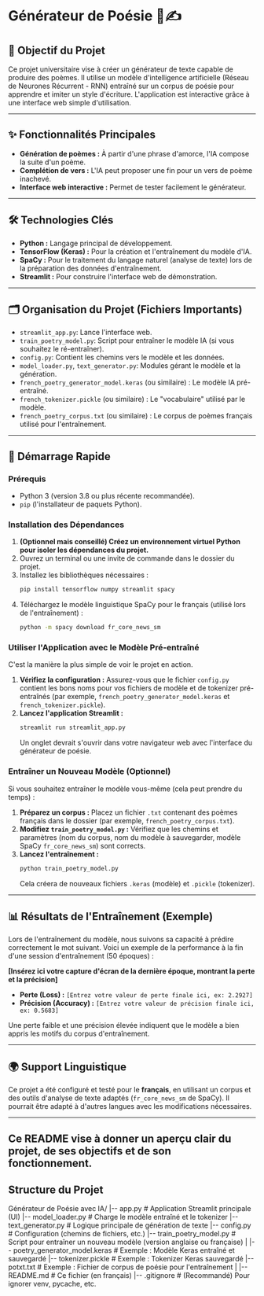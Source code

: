 # Générateur de Poésie  📜✍️

## 🎯 Objectif du Projet

Ce projet universitaire vise à créer un générateur de texte capable de produire des poèmes. Il utilise un modèle d'intelligence artificielle (Réseau de Neurones Récurrent - RNN) entraîné sur un corpus de poésie pour apprendre et imiter un style d'écriture. L'application est interactive grâce à une interface web simple d'utilisation.

---

## ✨ Fonctionnalités Principales

* **Génération de poèmes :** À partir d'une phrase d'amorce, l'IA compose la suite d'un poème.
* **Complétion de vers :** L'IA peut proposer une fin pour un vers de poème inachevé.
* **Interface web interactive :** Permet de tester facilement le générateur.

---

## 🛠️ Technologies Clés

* **Python :** Langage principal de développement.
* **TensorFlow (Keras) :** Pour la création et l'entraînement du modèle d'IA.
* **SpaCy :** Pour le traitement du langage naturel (analyse de texte) lors de la préparation des données d'entraînement.
* **Streamlit :** Pour construire l'interface web de démonstration.

---

## 🗂️ Organisation du Projet (Fichiers Importants)

* `streamlit_app.py`: Lance l'interface web.
* `train_poetry_model.py`: Script pour entraîner le modèle IA (si vous souhaitez le ré-entraîner).
* `config.py`: Contient les chemins vers le modèle et les données.
* `model_loader.py`, `text_generator.py`: Modules gérant le modèle et la génération.
* `french_poetry_generator_model.keras` (ou similaire) : Le modèle IA pré-entraîné.
* `french_tokenizer.pickle` (ou similaire) : Le "vocabulaire" utilisé par le modèle.
* `french_poetry_corpus.txt` (ou similaire) : Le corpus de poèmes français utilisé pour l'entraînement.

---

## 🚀 Démarrage Rapide

### Prérequis

* Python 3 (version 3.8 ou plus récente recommandée).
* `pip` (l'installateur de paquets Python).

### Installation des Dépendances

1.  **(Optionnel mais conseillé) Créez un environnement virtuel Python pour isoler les dépendances du projet.**
2.  Ouvrez un terminal ou une invite de commande dans le dossier du projet.
3.  Installez les bibliothèques nécessaires :
    ```bash
    pip install tensorflow numpy streamlit spacy
    ```
4.  Téléchargez le modèle linguistique SpaCy pour le français (utilisé lors de l'entraînement) :
    ```bash
    python -m spacy download fr_core_news_sm
    ```

### Utiliser l'Application avec le Modèle Pré-entraîné

C'est la manière la plus simple de voir le projet en action.

1.  **Vérifiez la configuration :** Assurez-vous que le fichier `config.py` contient les bons noms pour vos fichiers de modèle et de tokenizer pré-entraînés (par exemple, `french_poetry_generator_model.keras` et `french_tokenizer.pickle`).
2.  **Lancez l'application Streamlit :**
    ```bash
    streamlit run streamlit_app.py
    ```
    Un onglet devrait s'ouvrir dans votre navigateur web avec l'interface du générateur de poésie.

### Entraîner un Nouveau Modèle (Optionnel)

Si vous souhaitez entraîner le modèle vous-même (cela peut prendre du temps) :

1.  **Préparez un corpus :** Placez un fichier `.txt` contenant des poèmes français dans le dossier (par exemple, `french_poetry_corpus.txt`).
2.  **Modifiez `train_poetry_model.py` :** Vérifiez que les chemins et paramètres (nom du corpus, nom du modèle à sauvegarder, modèle SpaCy `fr_core_news_sm`) sont corrects.
3.  **Lancez l'entraînement :**
    ```bash
    python train_poetry_model.py
    ```
    Cela créera de nouveaux fichiers `.keras` (modèle) et `.pickle` (tokenizer).

---

## 📊 Résultats de l'Entraînement (Exemple)

Lors de l'entraînement du modèle, nous suivons sa capacité à prédire correctement le mot suivant. Voici un exemple de la performance à la fin d'une session d'entraînement (50 époques) :

**[Insérez ici votre capture d'écran de la dernière époque, montrant la perte et la précision]**
* **Perte (Loss) :** `[Entrez votre valeur de perte finale ici, ex: 2.2927]`
* **Précision (Accuracy) :** `[Entrez votre valeur de précision finale ici, ex: 0.5683]`

Une perte faible et une précision élevée indiquent que le modèle a bien appris les motifs du corpus d'entraînement.

---

## 🌍 Support Linguistique

Ce projet a été configuré et testé pour le **français**, en utilisant un corpus et des outils d'analyse de texte adaptés (`fr_core_news_sm` de SpaCy). Il pourrait être adapté à d'autres langues avec les modifications nécessaires.

---

Ce README vise à donner un aperçu clair du projet, de ses objectifs et de son fonctionnement.
---

## Structure du Projet
Générateur de Poésie avec IA/
|-- app.py                   # Application Streamlit principale (UI)
|-- model_loader.py          # Charge le modèle entraîné et le tokenizer
|-- text_generator.py        # Logique principale de génération de texte
|-- config.py                # Configuration (chemins de fichiers, etc.)
|-- train_poetry_model.py    # Script pour entraîner un nouveau modèle (version anglaise ou française)
|
|-- poetry_generator_model.keras # Exemple : Modèle Keras entraîné et sauvegardé
|-- tokenizer.pickle         # Exemple : Tokenizer Keras sauvegardé
|-- potxt.txt                # Exemple : Fichier de corpus de poésie pour l'entraînement
|
|-- README.md                # Ce fichier (en français)
|-- .gitignore               # (Recommandé) Pour ignorer venv, pycache, etc.